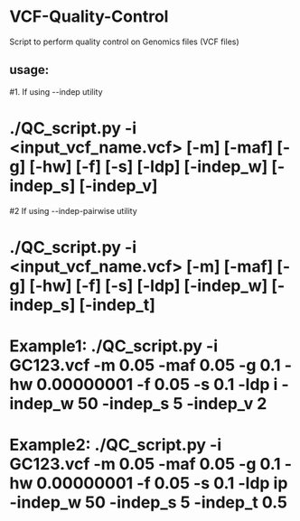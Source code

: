 # VCF-Quality-Control
Script to perform quality control on Genomics files (VCF files)

## usage: 
#1. If using --indep utility
#  ./QC_script.py -i <input_vcf_name.vcf> [-m] [-maf] [-g] [-hw] [-f] [-s] [-ldp] [-indep_w] [-indep_s] [-indep_v]

#2 If using --indep-pairwise utility
# ./QC_script.py -i <input_vcf_name.vcf> [-m] [-maf] [-g] [-hw] [-f] [-s] [-ldp] [-indep_w] [-indep_s] [-indep_t] 


# Example1: ./QC_script.py -i GC123.vcf -m 0.05 -maf 0.05 -g 0.1 -hw 0.00000001 -f 0.05 -s 0.1 -ldp i -indep_w 50 -indep_s 5 -indep_v 2
# Example2: ./QC_script.py -i GC123.vcf -m 0.05 -maf 0.05 -g 0.1 -hw 0.00000001 -f 0.05 -s 0.1 -ldp ip -indep_w 50 -indep_s 5 -indep_t 0.5

